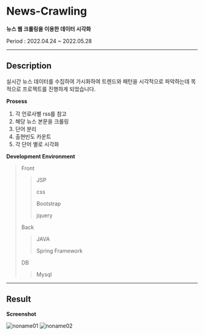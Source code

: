 # News-Crawling

**뉴스 웹 크롤링을 이용한 데이터 시각화**

Period : 2022.04.24 ~ 2022.05.28

---

## Description 

실시간 뉴스 데이터를 수집하여 가시화하여 트렌드와 패턴을 시각적으로 파악하는데 목적으로 프로젝트를 진행하게 되었습니다.

**Prosess**

1. 각 언로사별 rss를 참고
2. 해당 뉴스 본문을 크롤링
3. 단어 분리
4. 출현빈도 카운트
5. 각 단어 별로 시각화

**Development Environment**
> Front
>
>> JSP
>>
>> css
>>
>> Bootstrap
>>
>> jquery
>>
> Back
>>
>> JAVA
>>
>> Spring Framework
>>
> DB
>> Mysql

---

## Result

**Screenshot**

![noname01](https://github.com/Bokseongmin/News-Crawling/assets/110206255/006ae87c-9b95-4156-b406-5f3362dc276b)
![noname02](https://github.com/Bokseongmin/News-Crawling/assets/110206255/b70578e0-f210-43b3-95d8-fa063d2b7c45)
